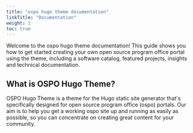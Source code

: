 ```yaml
---
title: "ospo hugo theme documentation"
linkTitle: "Documentation"
weight: 1
toc: true
---
```


Welcome to the ospo hugo theme documentation! This guide shows you how to get started creating your own open source program office portal using the theme, including a software catalog, featured projects, insights and technical documentation.

## What is OSPO Hugo Theme?

OSPO Hugo Theme is a theme for the Hugo static site generator that's specifically designed for open source program office (ospo) portals. Our aim is to help you get a working ospo site up and running as easily as possible, so you can concentrate on creating great content for your community.